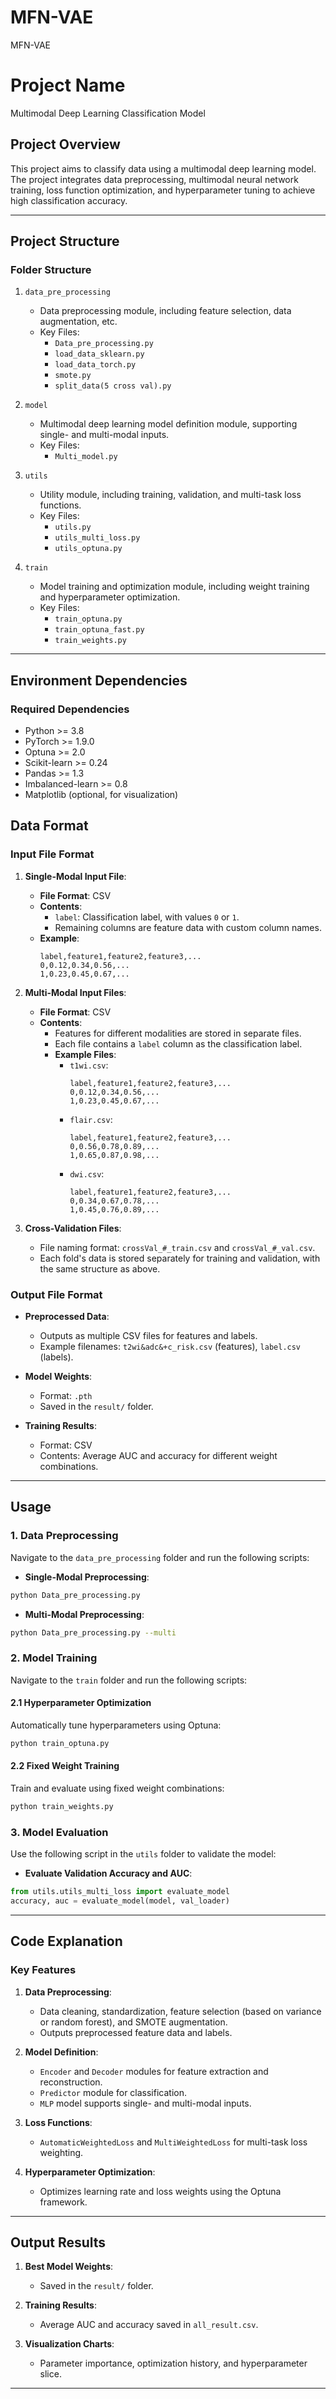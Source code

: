 # MFN-VAE
MFN-VAE


# Project Name
Multimodal Deep Learning Classification Model

## Project Overview
This project aims to classify data using a multimodal deep learning model. The project integrates data preprocessing, multimodal neural network training, loss function optimization, and hyperparameter tuning to achieve high classification accuracy.

---

## Project Structure

### Folder Structure
1. `data_pre_processing`
   - Data preprocessing module, including feature selection, data augmentation, etc.
   - Key Files:
     - `Data_pre_processing.py`
     - `load_data_sklearn.py`
     - `load_data_torch.py`
     - `smote.py`
     - `split_data(5 cross val).py`

2. `model`
   - Multimodal deep learning model definition module, supporting single- and multi-modal inputs.
   - Key Files:
     - `Multi_model.py`

3. `utils`
   - Utility module, including training, validation, and multi-task loss functions.
   - Key Files:
     - `utils.py`
     - `utils_multi_loss.py`
     - `utils_optuna.py`

4. `train`
   - Model training and optimization module, including weight training and hyperparameter optimization.
   - Key Files:
     - `train_optuna.py`
     - `train_optuna_fast.py`
     - `train_weights.py`

---

## Environment Dependencies

### Required Dependencies
- Python >= 3.8
- PyTorch >= 1.9.0
- Optuna >= 2.0
- Scikit-learn >= 0.24
- Pandas >= 1.3
- Imbalanced-learn >= 0.8
- Matplotlib (optional, for visualization)


## Data Format

### Input File Format

1. **Single-Modal Input File**:
   - **File Format**: CSV
   - **Contents**:
     - `label`: Classification label, with values `0` or `1`.
     - Remaining columns are feature data with custom column names.
   - **Example**:
     ```csv
     label,feature1,feature2,feature3,...
     0,0.12,0.34,0.56,...
     1,0.23,0.45,0.67,...
     ```

2. **Multi-Modal Input Files**:
   - **File Format**: CSV
   - **Contents**:
     - Features for different modalities are stored in separate files.
     - Each file contains a `label` column as the classification label.
     - **Example Files**:
       - `t1wi.csv`:
         ```csv
         label,feature1,feature2,feature3,...
         0,0.12,0.34,0.56,...
         1,0.23,0.45,0.67,...
         ```
       - `flair.csv`:
         ```csv
         label,feature1,feature2,feature3,...
         0,0.56,0.78,0.89,...
         1,0.65,0.87,0.98,...
         ```
       - `dwi.csv`:
         ```csv
         label,feature1,feature2,feature3,...
         0,0.34,0.67,0.78,...
         1,0.45,0.76,0.89,...
         ```

3. **Cross-Validation Files**:
   - File naming format: `crossVal_#_train.csv` and `crossVal_#_val.csv`.
   - Each fold's data is stored separately for training and validation, with the same structure as above.

### Output File Format
- **Preprocessed Data**:
  - Outputs as multiple CSV files for features and labels.
  - Example filenames: `t2wi&adc&+c_risk.csv` (features), `label.csv` (labels).

- **Model Weights**:
  - Format: `.pth`
  - Saved in the `result/` folder.

- **Training Results**:
  - Format: CSV
  - Contents: Average AUC and accuracy for different weight combinations.

---

## Usage

### 1. Data Preprocessing
Navigate to the `data_pre_processing` folder and run the following scripts:

- **Single-Modal Preprocessing**:
```bash
python Data_pre_processing.py
```

- **Multi-Modal Preprocessing**:
```bash
python Data_pre_processing.py --multi
```

### 2. Model Training
Navigate to the `train` folder and run the following scripts:

#### 2.1 Hyperparameter Optimization
Automatically tune hyperparameters using Optuna:
```bash
python train_optuna.py
```

#### 2.2 Fixed Weight Training
Train and evaluate using fixed weight combinations:
```bash
python train_weights.py
```

### 3. Model Evaluation
Use the following script in the `utils` folder to validate the model:

- **Evaluate Validation Accuracy and AUC**:
```python
from utils.utils_multi_loss import evaluate_model
accuracy, auc = evaluate_model(model, val_loader)
```

---

## Code Explanation

### Key Features
1. **Data Preprocessing**:
   - Data cleaning, standardization, feature selection (based on variance or random forest), and SMOTE augmentation.
   - Outputs preprocessed feature data and labels.

2. **Model Definition**:
   - `Encoder` and `Decoder` modules for feature extraction and reconstruction.
   - `Predictor` module for classification.
   - `MLP` model supports single- and multi-modal inputs.

3. **Loss Functions**:
   - `AutomaticWeightedLoss` and `MultiWeightedLoss` for multi-task loss weighting.

4. **Hyperparameter Optimization**:
   - Optimizes learning rate and loss weights using the Optuna framework.

---

## Output Results
1. **Best Model Weights**:
   - Saved in the `result/` folder.

2. **Training Results**:
   - Average AUC and accuracy saved in `all_result.csv`.

3. **Visualization Charts**:
   - Parameter importance, optimization history, and hyperparameter slice.

---



